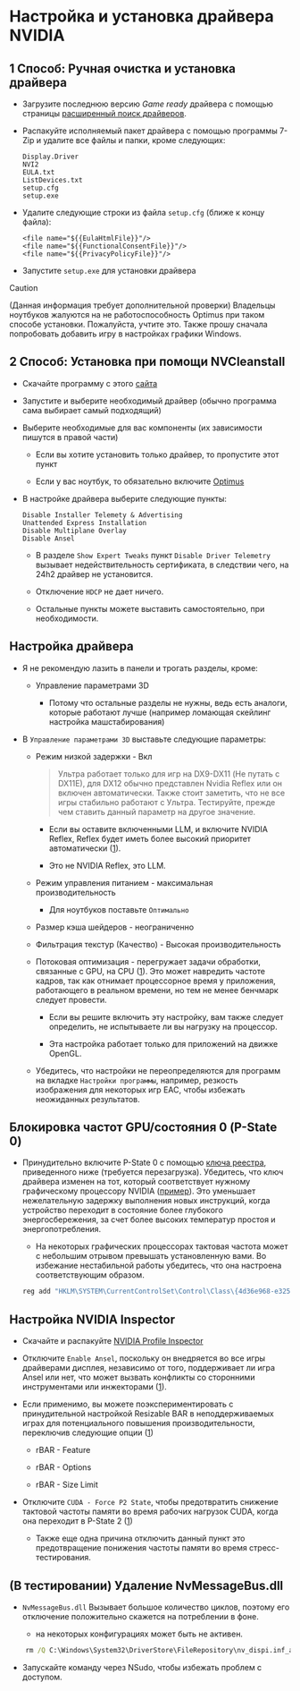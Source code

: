 # Настройка и установка драйвера NVIDIA


## 1 Способ: Ручная очистка и установка драйвера

- Загрузите последнюю версию *Game ready* драйвера с помощью страницы [расширенный поиск драйверов](https://www.nvidia.com/download/find.aspx).

- Распакуйте исполняемый пакет драйвера с помощью программы 7-Zip и удалите все файлы и папки, кроме следующих:

    ```
    Display.Driver
    NVI2
    EULA.txt
    ListDevices.txt
    setup.cfg
    setup.exe
    ```

- Удалите следующие строки из файла ``setup.cfg`` (ближе к концу файла):

    ```
    <file name="${{EulaHtmlFile}}"/>
    <file name="${{FunctionalConsentFile}}"/>
    <file name="${{PrivacyPolicyFile}}"/>
    ```

- Запустите ``setup.exe`` для установки драйвера

> [!CAUTION]
> (Данная информация требует дополнительной проверки) Владельцы ноутбуков жалуются на не работоспособность Optimus при таком способе установки. Пожалуйста, учтите это. Также прошу сначала попробовать добавить игру в настройках графики Windows.
## 2 Способ: Установка при помощи NVCleanstall

- Скачайте программу с этого [сайта](https://www.techpowerup.com/download/techpowerup-nvcleanstall/)

- Запустите и выберите необходимый драйвер (обычно программа сама выбирает самый подходящий)

- Выберите необходимые для вас компоненты (их зависимости пишутся в правой части)

    - Если вы хотите установить только драйвер, то пропустите этот пункт

    - Если у вас ноутбук, то обязательно включите [Optimus](https://www.nvidia.com/en-us/geforce/technologies/optimus/technology/)      

-  В настройке драйвера выберите следующие пункты:

    ```
    Disable Installer Telemety & Advertising
    Unattended Express Installation
    Disable Multiplane Overlay
    Disable Ansel
    ```

    - В разделе `Show Expert Tweaks` пункт `Disable Driver Telemetry` вызывает недействительность сертификата, в следствии чего, на 24h2 драйвер не установится.

    - Отключение `HDCP` не дает ничего.

    - Остальные пункты можете выставить самостоятельно, при необходимости.

## Настройка драйвера

- Я не рекомендую лазить в панели и трогать разделы, кроме:

    - Управление параметрами 3D

        - Потому что остальные разделы не нужны, ведь есть аналоги, которые работают лучше (например ломающая скейлинг настройка машстабирования)


- В `Управление параметрами 3D` выставьте следующие параметры:

    - Режим низкой задержки - Вкл
      > Ультра работает только для игр на DX9-DX11 (Не путать с DX11E), для DX12 обычно представлен Nvidia Reflex или он включен автоматически. Также стоит заметить, что не все игры стабильно работают с Ультра. Тестируйте, прежде чем ставить данный параметр на другое значение.
      
        - Если вы оставите включенными LLM, и включите NVIDIA Reflex, Reflex будет иметь более высокий приоритет автоматически ([1](https://www.nvidia.com/en-gb/geforce/news/reflex-low-latency-platform)).

        - Это не NVIDIA Reflex, это LLM.
    
    - Режим управления питанием - максимальная производительность

        - Для ноутбуков поставьте `Оптимально`

    - Размер кэша шейдеров - неограниченно

    - Фильтрация текстур (Качество) - Высокая производительность

    - Потоковая оптимизация - перегружает задачи обработки, связанные с GPU, на CPU ([1](https://tweakguides.pcgamingwiki.com/NVFORCE_8.html)). Это может навредить частоте кадров, так как отнимает процессорное время у приложения, работающего в реальном времени, но тем не менее бенчмарк следует провести. 

        - Если вы решите включить эту настройку, вам также следует определить, не испытываете ли вы нагрузку на процессор.
        
        - Эта настройка работает только для приложений на движке OpenGL.
    
    - Убедитесь, что настройки не переопределяются для программ на вкладке ``Настройки программы``, например, резкость изображения для некоторых игр EAC, чтобы избежать неожиданных результатов.

## Блокировка частот GPU/состояния 0 (P-State 0)

-  Принудительно включите P-State 0 с помощью [ключа реестра](https://github.com/djdallmann/GamingPCSetup/blob/master/CONTENT/RESEARCH/WINDRIVERS/README.md#q-is-there-a-registry-setting-that-can-force-your-display-adapter-to-remain-at-its-highest-performance-state-pstate-p0), приведенного ниже (требуется перезагрузка). Убедитесь, что ключ драйвера изменен на тот, который соответствует нужному графическому процессору NVIDIA ([пример](/docs/find-driver-key-example.png)). Это уменьшает нежелательную задержку выполнения новых инструкций, когда устройство переходит в состояние более глубокого энергосбережения, за счет более высоких температур простоя и энергопотребления.

    - На некоторых графических процессорах тактовая частота может с небольшим отрывом превышать установленную вами. Во избежание нестабильной работы убедитесь, что она настроена соответствующим образом.

    ```bat
    reg add "HKLM\SYSTEM\CurrentControlSet\Control\Class\{4d36e968-e325-11ce-bfc1-08002be10318}\0000" /v "DisableDynamicPstate" /t REG_DWORD /d "1" /f
    ```

## Настройка NVIDIA Inspector

- Скачайте и распакуйте [NVIDIA Profile Inspector](https://github.com/Orbmu2k/nvidiaProfileInspector)

- Отключите ``Enable Ansel``, поскольку он внедряется во все игры драйверами дисплея, независимо от того, поддерживает ли игра Ansel или нет, что может вызвать конфликты со сторонними инструментами или инжекторами ([1](https://www.pcgamingwiki.com/wiki/Nvidia#Ansel)).

- Если применимо, вы можете поэкспериментировать с принудительной настройкой Resizable BAR в неподдерживаемых играх для потенциального повышения производительности, переключив следующие опции ([1](https://www.youtube.com/watch?v=ZTOtqWTFSK8))

  - rBAR - Feature

  - rBAR - Options

  - rBAR - Size Limit

- Отключите ``CUDA - Force P2 State``, чтобы предотвратить снижение тактовой частоты памяти во время рабочих нагрузок CUDA, когда она переходит в P-State 2 ([1](/docs/вcuda-force-p2-state-analysis.png))

    - Также еще одна причина отключить данный пункт это предотвращение понижения частоты памяти во время стресс-тестирования.

## (В тестировании) Удаление NvMessageBus.dll

- ```NvMessageBus.dll``` Вызывает большое количество циклов, поэтому его отключение положительно скажется на потреблении в фоне.

    - на некоторых конфигурациях может быть не активен.

```cmd
    rm /Q C:\Windows\System32\DriverStore\FileRepository\nv_dispi.inf_amd64_dcf94619172aceb0\Display.NvContainer\NvMessageBus.dll
```
- Запускайте команду через NSudo, чтобы избежать проблем с доступом.
